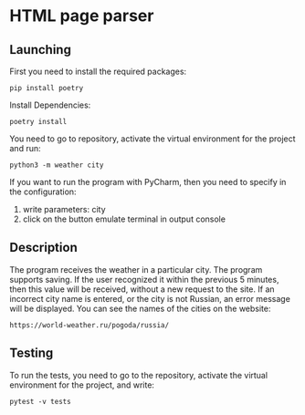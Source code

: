 # HTML page parser

## Launching
First you need to install the required packages:
```
pip install poetry
```
Install Dependencies:
```
poetry install
```
You need to go to repository, activate the virtual environment for the project and run:
```
python3 -m weather city
```
If you want to run the program with PyCharm, then you need to specify in the configuration:
1. write parameters: city
2. click on the button emulate terminal in output console

## Description
The program receives the weather in a particular city. The program supports saving. If the user recognized it within the previous 5 minutes, then this value will be received, without a new request to the site. If an incorrect city name is entered, or the city is not Russian, an error message will be displayed.
You can see the names of the cities on the website:
```
https://world-weather.ru/pogoda/russia/
```
## Testing
To run the tests, you need to go to the repository, activate the virtual environment for the project, and write:
```
pytest -v tests
```